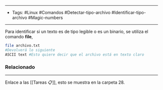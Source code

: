 ----
- Tags: #Linux #Comandos #Detectar-tipo-archivo #Identificar-tipo-archivo #Magic-numbers
-----
Para identificar si un texto es de tipo legible o es un binario, se utiliza el comando **file**, 

```bash
file archivo.txt
#Devolverá lo siguiente
ASCII text #Esto quiere decir que el archivo está en texto claro
```

### Relacionado
---
Enlace a las [[Tareas 📋]],  esto se muestra en la carpeta 28.

